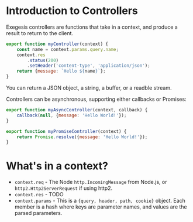 # Introduction to Controllers

Exegesis controllers are functions that take in a context, and produce a result
to return to the client.

```js
export function myController(context) {
    const name = context.params.query.name;
    context.res
        .status(200)
        .setHeader('content-type', 'application/json');
    return {message: `Hello ${name}`};
}
```

You can return a JSON object, a string, a buffer, or a readble stream.

Controllers can be asynchronous, supporting either callbacks or Promises:

```js
export function myAsyncController(context, callback) {
    callback(null, {message: 'Hello World!'});
}

export function myPromiseController(context) {
    return Promise.resolve({message: 'Hello World!'});
}
```

# What's in a context?

* `context.req` - The Node `http.IncomingMessage` from Node.js, or `http2.Http2ServerRequest` if using http2.
* `context.res` - TODO
* `context.params` - This is a `{query, header, path, cookie}` object.  Each
  member is a hash where keys are parameter names, and values are the parsed
  parameters.